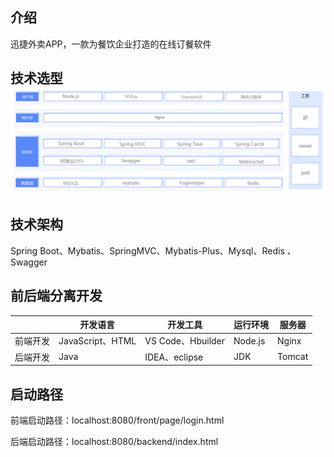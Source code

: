 ## 介绍

迅捷外卖APP，一款为餐饮企业打造的在线订餐软件



## 技术选型 [![img.png](https://github.com/Q-1515/reggie_parent/raw/master/img/1.png)](https://github.com/Q-1515/reggie_parent/blob/master/img/1.png)



## 技术架构

Spring Boot、Mybatis、SpringMVC、Mybatis-Plus、Mysql、Redis 、Swagger



## 前后端分离开发

|          | **开发语言**     | **开发工具**      | **运行环境** | **服务器** |
| -------- | ---------------- | ----------------- | ------------ | ---------- |
| 前端开发 | JavaScript、HTML | VS Code、Hbuilder | Node.js      | Nginx      |
| 后端开发 | Java             | IDEA、eclipse     | JDK          | Tomcat     |

## 启动路径
前端启动路径：localhost:8080/front/page/login.html

后端启动路径：localhost:8080/backend/index.html
